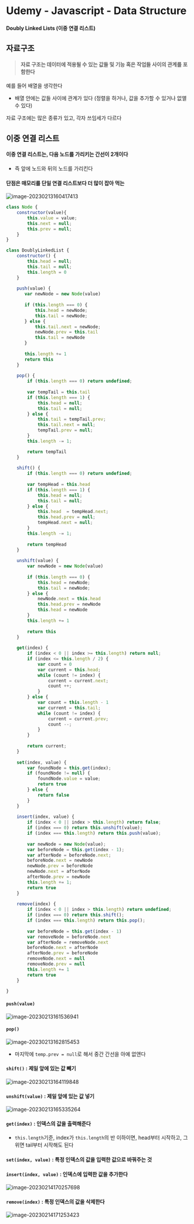 # Udemy - Javascript - Data Structure

#### Doubly Linked Lists (이중 연결 리스트)



## 자료구조

> #### 자료 구조는 데이터에 적용될 수 있는 값들 및 기능 혹은 작업들 사이의 관계를 포함한다

예를 들어 배열을 생각한다

- 배열 안에는 값들 사이에 관계가 있다 (정렬을 하거나, 값을 추가할 수 있거나 없앨 수 있다)



자료 구조에는 많은 종류가 있고, 각자 쓰임세가 다르다



## 이중 연결 리스트

#### 이중 연결 리스트는, 다음 노드를 가리키는 간선이 2개이다

- 즉 앞에 노드와 뒤의 노드를 가리킨다

#### 단점은 매모리를 단일 연결 리스트보다 더 많이 잡아 먹는

![image-20230213160417413](18_Javascript_이중_연결_리스트.assets/image-20230213160417413.png)



```javascript
class Node {
    constructor(value){
        this.value = value;
        this.next = null;
        this.prev = null;
    }
}

class DoublyLinkedList {
    constructor() {
        this.head = null;
        this.tail = null;
        this.length = 0
    }
    
    push(value) {
       var newNode = new Node(value)
       
       if (this.length === 0) {
           this.head = newNode;
           this.tail = newNode;
       } else {
           this.tail.next = newNode;
           newNode.prev = this.tail
           this.tail = newNode
       }
       
       this.length += 1
       return this
    }
    
    pop() {
        if (this.length === 0) return undefined;
        
        var tempTail = this.tail
        if (this.length === 1) {
            this.head = null;
            this.tail = null;
        } else {
            this.tail = tempTail.prev;
        	this.tail.next = null;
        	tempTail.prev = null;
        }
        this.length -= 1;

        return tempTail
    }
    
    shift() {
        if (this.length === 0) return undefined;
        
        var tempHead = this.head
        if (this.length === 1) {
            this.head = null;
            this.tail = null;
        } else {
            this.head  = tempHead.next;
            this.head.prev = null;
            tempHead.next = null;
        }
        this.length -= 1;
        
        return tempHead
    }
    
    unshift(value) {
        var newNode = new Node(value)
        
        if (this.length === 0) {
            this.head = newNode;
            this.tail = newNode;
        } else {
            newNode.next = this.head
            this.head.prev = newNode
            this.head = newNode
        }
        this.length += 1
        
        return this
    }
    
    get(index) {
        if (index < 0 || index >= this.length) return null;
        if (index <= this.length / 2) {
            var count = 0
            var current = this.head;
            while (count != index) {
                current = current.next;
                count ++;
            }
        } else {
            var count = this.length - 1
            var current = this.tail;
            while (count != index) {
                current = current.prev;
                count --;
            }
        }
        
        return current;
    }
    
    set(index, value) {
        var foundNode = this.get(index);
        if (foundNode != null) {
            foundNode.value = value;
            return true
        } else {
            return false
        }
    }
    
    insert(index, value) {
        if (index < 0 || index > this.length) return false;
        if (index === 0) return this.unshift(value);
        if (index === this.length) return this.push(value);
        
        var newNode = new Node(value);
        var beforeNode = this.get(index - 1);
        var afterNode = beforeNode.next;
        beforeNode.next = newNode
        newNode.prev = beforeNode
        newNode.next = afterNode
        afterNode.prev = newNode
        this.length += 1;
        return true
    }
    
    remove(index) {
        if (index < 0 || index > this.length) return undefined;
        if (index === 0) return this.shift();
        if (index === this.length) return this.pop();
        
        var beforeNode = this.get(index - 1)
       	var removeNode = beforeNode.next
        var afterNode = removeNode.next
        beforeNode.next = afterNode
        afterNode.prev = beforeNode
        removeNode.next = null
        removeNode.prev = null
        this.length += 1
        return true
    }
    
}
```



#### `push(value)`

![image-20230213161536941](18_Javascript_이중_연결_리스트.assets/image-20230213161536941.png)





#### `pop()`

![image-20230213162815453](18_Javascript_이중_연결_리스트.assets/image-20230213162815453.png)

- 마지막에 `temp.prev = null`로 해서 중간 간선을 아예 없앤다



#### `shift()` : 제일 앞에 있는 값 빼기

![image-20230213164119848](18_Javascript_이중_연결_리스트.assets/image-20230213164119848.png)



#### `unshift(value)` : 제일 앞에 있는 값 넣기

![image-20230213165335264](18_Javascript_이중_연결_리스트.assets/image-20230213165335264.png)



#### `get(index)` : 인덱스의 값을 출력해준다

- `this.length`기준, index가 `this.length`의 반 이하이면, head부터 시작하고, 그 위면 tail부터 시작해도 된다



#### `set(index, value)` : 특정 인덱스의 값을 입력한 값으로 바꿔주는 것



#### `insert(index, value)` : 인덱스에 입력한 값을 추가한다

![image-20230214170257698](18_Javascript_이중_연결_리스트.assets/image-20230214170257698.png)

#### `remove(index)` : 특정 인덱스의 값을 삭제한다

![image-20230214171253423](18_Javascript_이중_연결_리스트.assets/image-20230214171253423.png)
